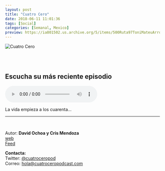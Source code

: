 ```yaml
---
layout: post
title: "Cuatro Cero"
date: 2018-06-11 11:01:36
tags: [Social]
categories: [Semanal, Mexico]
preview: https://ia801502.us.archive.org/5/items/500Ruta97ToniMateuArrom/CuatroCeroRojoYBlanco300-DavidOchoa.jpg
---
```


![Cuatro Cero](https://ia801502.us.archive.org/5/items/500Ruta97ToniMateuArrom/CuatroCeroRojoYBlanco500-DavidOchoa.jpg)

<br/>
<br/>

## Escucha su más reciente episodio

<!--reproductor-feed=https://rss.whooshkaa.com/rss/podcast/id/2936-->
<!--reproductor-start-->
<audio id="audio" preload="auto" controls="" src="https://media.whooshkaa.com/podcasts/2936/episodes/308589/81e190/ed7663-cuatrocero-doce.mp3"></audio>
<!--reproductor-end-->

La vida empieza a los cuarenta...  

_ _ _

<br>

Autor: **David Ochoa y Cris Mendoza**  
[web](http://cuatroceropodcast.com)  
[Feed](https://rss.whooshkaa.com/rss/podcast/id/2936)  



**Contacta:**  
Twitter: [@cuatroceropod](https://twitter.com/cuatroceropod)  
Correo: [hola@cuatroceropodcast.com](mailto:hola@cuatroceropodcast.com)  
